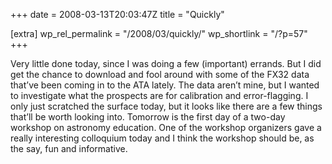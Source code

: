 +++
date = 2008-03-13T20:03:47Z
title = "Quickly"

[extra]
wp_rel_permalink = "/2008/03/quickly/"
wp_shortlink = "/?p=57"
+++

Very little done today, since I was doing a few (important) errands. But I did
get the chance to download and fool around with some of the FX32 data that’ve
been coming in to the ATA lately. The data aren’t mine, but I wanted to
investigate what the prospects are for calibration and error-flagging. I only
just scratched the surface today, but it looks like there are a few things
that’ll be worth looking into.  Tomorrow is the first day of a two-day
workshop on astronomy education. One of the workshop organizers gave a really
interesting colloquium today and I think the workshop should be, as the say,
fun and informative.
